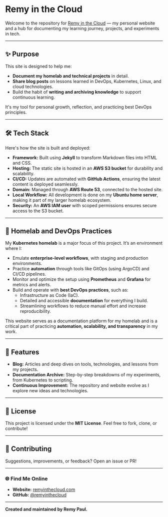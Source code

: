 # Remy in the Cloud  

Welcome to the repository for [Remy in the Cloud](https://remyinthecloud.com) — my personal website and a hub for documenting my learning journey, projects, and experiments in tech.  

---

## ✨ Purpose  

This site is designed to help me:  
- **Document my homelab and technical projects** in detail.  
- **Share blog posts** on lessons learned in DevOps, Kubernetes, Linux, and cloud technologies.  
- Build the habit of **writing and archiving knowledge** to support continuous learning.  

It's my tool for personal growth, reflection, and practicing best DevOps principles.  

---

## 🛠️ Tech Stack  

Here's how the site is built and deployed:  

- **Framework:** Built using **Jekyll** to transform Markdown files into HTML and CSS.  
- **Hosting:** The static site is hosted in an **AWS S3 bucket** for durability and scalability.  
- **CI/CD:** Updates are automated with **GitHub Actions**, ensuring the latest content is deployed seamlessly.  
- **Domain:** Managed through **AWS Route 53**, connected to the hosted site.  
- **Local Workflow:** All development is done on my **Ubuntu home server**, making it part of my larger homelab ecosystem.  
- **Security:** An **AWS IAM user** with scoped permissions ensures secure access to the S3 bucket.  

---

## 🚀 Homelab and DevOps Practices  

My **Kubernetes homelab** is a major focus of this project. It’s an environment where I:  
- Emulate **enterprise-level workflows**, with staging and production environments.  
- Practice **automation** through tools like GitOps (using ArgoCD) and CI/CD pipelines.  
- Monitor and optimize the setup using **Prometheus** and **Grafana** for metrics and alerts.  
- Build and operate with **best DevOps practices**, such as:  
  - Infrastructure as Code (IaC).  
  - Detailed and accessible **documentation** for everything I build.  
  - Streamlining workflows to reduce manual effort and increase reproducibility.  

This website serves as a documentation platform for my homelab and is a critical part of practicing **automation, scalability, and transparency** in my work.  

---

## 📝 Features  

- **Blog:** Articles and deep dives on tools, technologies, and lessons from my projects.  
- **Documentation Archive:** Step-by-step breakdowns of my experiments, from Kubernetes to scripting.  
- **Continuous Improvement:** The repository and website evolve as I explore new ideas and technologies.  

---

## 📜 License  

This project is licensed under the **MIT License**. Feel free to fork, clone, or contribute!  

---

## 🤝 Contributing  

Suggestions, improvements, or feedback? Open an issue or PR!  

---

### 🌐 Find Me Online  

- **Website:** [remyinthecloud.com](https://remyinthecloud.com)  
- **GitHub:** [@remyinthecloud](https://github.com/remyinthecloud)  

---  

**Created and maintained by Remy Paul.**  